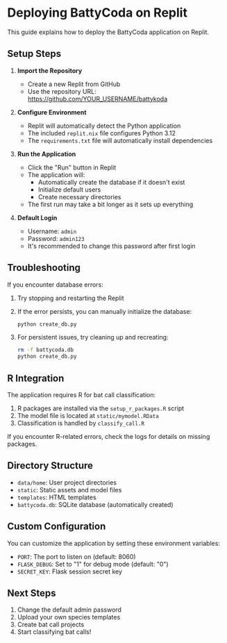 # Deploying BattyCoda on Replit

This guide explains how to deploy the BattyCoda application on Replit.

## Setup Steps

1. **Import the Repository**
   - Create a new Replit from GitHub
   - Use the repository URL: https://github.com/YOUR_USERNAME/battykoda

2. **Configure Environment**
   - Replit will automatically detect the Python application
   - The included `replit.nix` file configures Python 3.12
   - The `requirements.txt` file will automatically install dependencies

3. **Run the Application**
   - Click the "Run" button in Replit
   - The application will:
     - Automatically create the database if it doesn't exist
     - Initialize default users
     - Create necessary directories
   - The first run may take a bit longer as it sets up everything

4. **Default Login**
   - Username: `admin`
   - Password: `admin123`
   - It's recommended to change this password after first login

## Troubleshooting

If you encounter database errors:

1. Try stopping and restarting the Replit
2. If the error persists, you can manually initialize the database:
   ```bash
   python create_db.py
   ```

3. For persistent issues, try cleaning up and recreating:
   ```bash
   rm -f battycoda.db
   python create_db.py
   ```

## R Integration

The application requires R for bat call classification:

1. R packages are installed via the `setup_r_packages.R` script
2. The model file is located at `static/mymodel.RData`
3. Classification is handled by `classify_call.R`

If you encounter R-related errors, check the logs for details on missing packages.

## Directory Structure

- `data/home`: User project directories
- `static`: Static assets and model files
- `templates`: HTML templates
- `battycoda.db`: SQLite database (automatically created)

## Custom Configuration

You can customize the application by setting these environment variables:

- `PORT`: The port to listen on (default: 8060)
- `FLASK_DEBUG`: Set to "1" for debug mode (default: "0")
- `SECRET_KEY`: Flask session secret key

## Next Steps

1. Change the default admin password
2. Upload your own species templates
3. Create bat call projects
4. Start classifying bat calls!